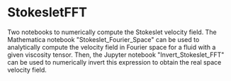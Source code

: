 # StokesletFFT

Two notebooks to numerically compute the Stokeslet velocity field. The Mathematica notebook "Stokeslet_Fourier_Space" can be used to analytically compute the velocity field in Fourier space for a fluid with a given viscosity tensor. Then, the Jupyter notebook "Invert_Stokeslet_FFT" can be used to numerically invert this expression to obtain the real space velocity field.
